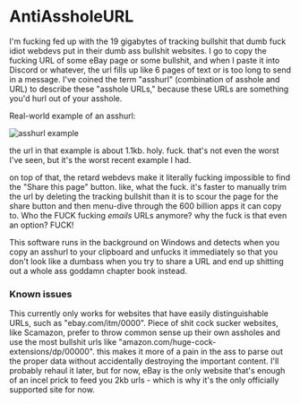 # AntiAssholeURL
I'm fucking fed up with the 19 gigabytes of tracking bullshit that dumb fuck idiot webdevs put in their dumb ass bullshit websites. I go to copy the fucking URL of some eBay page or some bullshit, and when I paste it into Discord or whatever, the url fills up like 6 pages of text or is too long to send in a message. I've coined the term "asshurl" (combination of asshole and URL) to describe these "asshole URLs," because these URLs are something you'd hurl out of your asshole.

Real-world example of an asshurl:

![asshurl example](https://i.imgur.com/K2rB4oR.png)

the url in that example is about 1.1kb. holy. fuck. that's not even the worst I've seen, but it's the worst recent example I had.

on top of that, the retard webdevs make it literally fucking impossible to find the "Share this page" button. like, what the fuck. it's faster to manually trim the url by deleting the tracking bullshit than it is to scour the page for the share button and then menu-dive through the 600 billion apps it can copy to. Who the FUCK fucking *emails* URLs anymore? why the fuck is that even an option? FUCK!

This software runs in the background on Windows and detects when you copy an asshurl to your clipboard and unfucks it immediately so that you don't look like a dumbass when you try to share a URL and end up shitting out a whole ass goddamn chapter book instead.

### Known issues
This currently only works for websites that have easily distinguishable URLs, such as "ebay.com/itm/0000". Piece of shit cock sucker websites, like Scamazon, prefer to throw common sense up their own assholes and use the most bullshit urls like "amazon.com/huge-cock-extensions/dp/00000". this makes it more of a pain in the ass to parse out the proper data without accidentally destroying the important content. I'll probably rehaul it later, but for now, eBay is the only website that's enough of an incel prick to feed you 2kb urls - which is why it's the only officially supported site for now.
